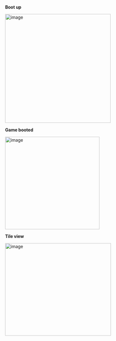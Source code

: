 **Boot up**


<img width="343" height="353" alt="image" src="https://github.com/user-attachments/assets/d368ca3a-9b9c-427d-90b2-577a0b554d67" />

**Game booted**


<img width="307" height="300" alt="image" src="https://github.com/user-attachments/assets/1d683087-d4c9-4e62-828e-842716f0cbac" />

**Tile view**


<img width="344" height="300" alt="image" src="https://github.com/user-attachments/assets/97bcf3f0-6cf5-4182-99e1-f51bdb5f24bd" />
